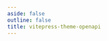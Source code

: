 ```yaml
---
aside: false
outline: false
title: vitepress-theme-openapi
---
```


<script setup lang="ts">
import { useData } from 'vitepress'
import spec from '../../docs/public/openapi-response-statuses.json'

const { isDark } = useData()
</script>

<OASpec :spec="spec" :isDark="isDark" />
